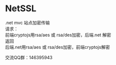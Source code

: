 # NetSSL
.net mvc 站点加密传输  
请求：  
   前端cryptojs用rsa/aes 或 rsa/des加密，后端.net 解密  
返回  
   后端.net用rsa/aes 或 rsa/des加密，前端cryptojs解密    

交流QQ群：146395943

